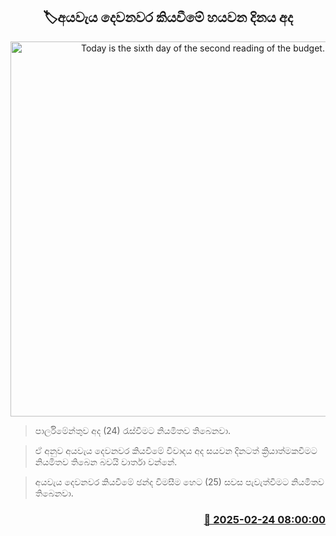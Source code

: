<p align='center'><b><h2 align='center' title='Today is the sixth day of the second reading of the budget.'>🏷අයවැය දෙවනවර කියවීමේ හයවන දිනය අද </h2></b></p>
<p align='center'><img src='https://helakuru.sgp1.cdn.digitaloceanspaces.com/esana/images/lib/budget-2025-new.jpg' width='600' alt='Today is the sixth day of the second reading of the budget.'></p>

> පාර්ලිමේන්තුව අද (24) රැස්වීමට නියමිතව තිබෙනවා.

> ඒ අනුව අයවැය දෙවනවර කියවීමේ විවාදය අද සයවන දිනටත් ක්‍රියාත්මකවීමට නියමිතව තිබෙන බවයි වාර්තා වන්නේ.

> අයවැය දෙවනවර කියවීමේ ඡන්ද විමසීම හෙට (25) සවස පැවැත්වීමට නියමිතව තිබෙනවා.



<h3 align='right'><a href='https://www.helakuru.lk/esana/p/107741/'>📅 2025-02-24 08:00:00</a></h3>
